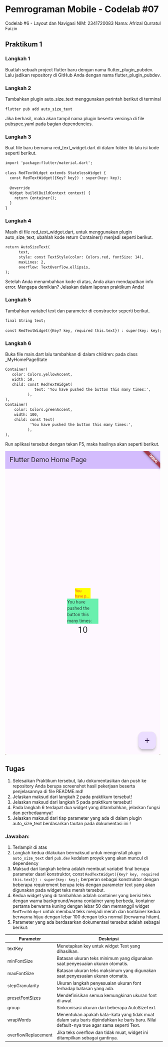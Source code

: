 # Pemrograman Mobile - Codelab #07
Codelab #6 - Layout dan Navigasi
NIM: 2341720083
Nama: Afrizal Qurratul Faizin

## Praktikum 1
### Langkah 1
Buatlah sebuah project flutter baru dengan nama flutter_plugin_pubdev. Lalu jadikan repository di GitHub Anda dengan nama flutter_plugin_pubdev.

### Langkah 2
Tambahkan plugin auto_size_text menggunakan perintah berikut di terminal

`flutter pub add auto_size_text`

Jika berhasil, maka akan tampil nama plugin beserta versinya di file pubspec.yaml pada bagian dependencies.

### Langkah 3
Buat file baru bernama red_text_widget.dart di dalam folder lib lalu isi kode seperti berikut.

```
import 'package:flutter/material.dart';

class RedTextWidget extends StatelessWidget {
  const RedTextWidget({Key? key}) : super(key: key);

  @override
  Widget build(BuildContext context) {
    return Container();
  }
}
```

### Langkah 4
Masih di file red_text_widget.dart, untuk menggunakan plugin auto_size_text, ubahlah kode return Container() menjadi seperti berikut.

```
return AutoSizeText(
      text,
      style: const TextStyle(color: Colors.red, fontSize: 14),
      maxLines: 2,
      overflow: TextOverflow.ellipsis,
);
```

Setelah Anda menambahkan kode di atas, Anda akan mendapatkan info error. Mengapa demikian? Jelaskan dalam laporan praktikum Anda!

### Langkah 5
Tambahkan variabel text dan parameter di constructor seperti berikut.

```
final String text;

const RedTextWidget({Key? key, required this.text}) : super(key: key);
```

### Langkah 6
Buka file main.dart lalu tambahkan di dalam children: pada class _MyHomePageState

```
Container(
   color: Colors.yellowAccent,
   width: 50,
   child: const RedTextWidget(
             text: 'You have pushed the button this many times:',
          ),
),
Container(
    color: Colors.greenAccent,
    width: 100,
    child: const Text(
           'You have pushed the button this many times:',
          ),
),
```

Run aplikasi tersebut dengan tekan F5, maka hasilnya akan seperti berikut.

![Hasil Akhir](img/image.png
)

## Tugas
1. Selesaikan Praktikum tersebut, lalu dokumentasikan dan push ke repository Anda berupa screenshot hasil pekerjaan beserta penjelasannya di file README.md!
2. Jelaskan maksud dari langkah 2 pada praktikum tersebut!
3. Jelaskan maksud dari langkah 5 pada praktikum tersebut!
4. Pada langkah 6 terdapat dua widget yang ditambahkan, jelaskan fungsi dan perbedaannya!
5. Jelaskan maksud dari tiap parameter yang ada di dalam plugin auto_size_text berdasarkan tautan pada dokumentasi ini !

### Jawaban:
1. Terlampir di atas
2. Langkah kedua dilakukan bermaksud untuk menginstall plugin `auto_size_text` dari `pub.dev` kedalam proyek yang akan muncul di dependency
3. Maksud dari langkah kelima adalah membuat variabel final berupa parameter daari konstruktor, const `RedTextWidget({Key? key, required this.text}) : super(key: key);` berperan sebagai konstruktor dengan beberapa requirement berupa teks dengan parameter text yang akan digunakan pada widget teks merah tersebut.
4. Kedua widget yang di tambahkan adalah container yang berisi teks dengan warna background/warna container yang berbeda, kontainer pertama berwarna kuning dengan lebar 50 dan memanggil widget `RedTextWidget` untuk membuat teks menjadi merah dan kontainer kedua berwarna hijau dengan lebar 100 dengan teks normal (berwarna hitam).
5. Parameter yang ada berdasarkan dokumentasi tersebut adalah sebagai berikut:

| Parameter | Deskripsi |
| --------- | --------- |
| textKey | Menetapkan key untuk widget Text yang dihasilkan. |
| minFontSize | Batasan ukuran teks minimum yang digunakan saat penyesuaian ukuran otomatis. |
| maxFontSize | Batasan ukuran teks maksimum yang digunakan saat penyesuaian ukuran otomatis. |
| stepGranularity | Ukuran langkah penyesuaian ukuran font terhadap batasan yang ada. |
| presetFontSizes | Mendefinisikan semua kemungkinan ukuran font di awal. |
| group | Sinkronisasi ukuran dari beberapa AutoSizeText. |
| wrapWords | Menentukan apakah kata-kata yang tidak muat dalam satu baris dipindahkan ke baris baru. Nilai default-nya true agar sama seperti Text. |
| overflowReplacement | Jika teks overflow dan tidak muat, widget ini ditampilkan sebagai gantinya. |